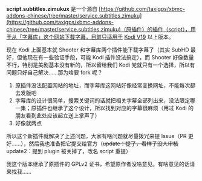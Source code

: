 **script.subtitles.zimukux** 是一个源自 [https://github.com/taxigps/xbmc-addons-chinese/tree/master/service.subtitles.zimuku](https://github.com/taxigps/xbmc-addons-chinese/tree/master/service.subtitles.zimuku)（原插件）的插件（script），用于从「字幕库」这个网站下载字幕，目前只适用于 [Kodi V19](https://kodi.tv) 以上版本。
  
现在 Kodi 上面基本就 Shooter 和字幕库两个插件能下载字幕了（其实 SubHD 最好，但他现在有一些验证手段，可能 Kodi 插件没法搞定），而 Shooter 好像数量不行，特别是美剧基本没有新的，所以留给我们 Kodi 党就只有一个选择，所以有问题只好自己解决……那为啥要 fork 呢？
1. 原插件没法配置网站的地址，而字幕库这网站好像经常变换网址，不能每次都去发版吧
2. 字幕库的设计很简单，搜索关键词的话就把相关字幕全部列出来，没法限定哪一集；原插件也继承了这个设计，所以找到对应的字幕很麻烦（用过 Kodi 的朋友看到此处应该起立送上掌声了）
3. 好像就两点  

所以这个新插件就解决了上述问题，大家有啥问题就尽量拨冗来提 Issue（PR 更好……），然后我也准备把它提交给官方（~~update：提了，看样子没人审核~~update2：提到 plugin 被关掉了，改名 script 重提）

我这个版本继承了原插件的 GPLv2 证书，希望原作者没啥意见。有啥意见的话请来找我……
